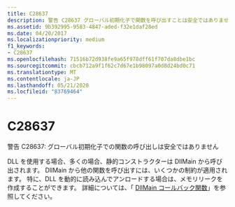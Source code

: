 ```yaml
---
title: C28637
description: 警告 C28637 グローバル初期化子で関数を呼び出すことは安全ではありません。
ms.assetid: 9b392995-9583-4847-aded-f32e1daf28ed
ms.date: 04/20/2017
ms.localizationpriority: medium
f1_keywords:
- C28637
ms.openlocfilehash: 71516b72d938fe9a65f978dff61f707da8dbe1bc
ms.sourcegitcommit: cbcb712a9f1f62c7d67e1b98097a0d8d24bd0c71
ms.translationtype: MT
ms.contentlocale: ja-JP
ms.lasthandoff: 05/21/2020
ms.locfileid: "83769464"
---
```

# <a name="c28637"></a>C28637


警告 C28637: グローバル初期化子での関数の呼び出しは安全ではありません

DLL を使用する場合、多くの場合、静的コンストラクターは DllMain から呼び出されます。 DllMain から他の関数を呼び出すには、いくつかの制約が適用されます。 特に、DLL を動的に読み込んでアンロードする場合は、メモリリークを作成することができます。 詳細については、「 [DllMain コールバック関数](https://docs.microsoft.com/windows/win32/dlls/dllmain)」を参照してください。

 

 





